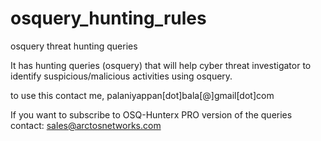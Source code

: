 # osquery_hunting_rules
osquery threat hunting queries

It has hunting queries (osquery) that will help cyber threat investigator to identify suspicious/malicious activities using osquery. 

to use this contact me,
palaniyappan[dot]bala[@]gmail[dot]com

If you want to subscribe to OSQ-Hunterx PRO version of the queries contact: sales@arctosnetworks.com
